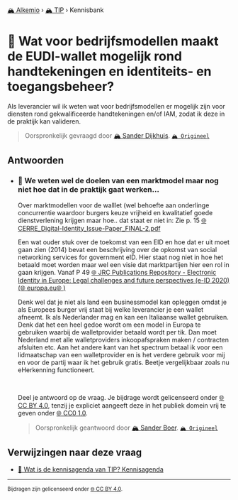 [🏔️ Alkemio](https://welcome.alkem.io/) › [🏔️ TIP](https://alkem.io/tip/dashboard) › Kennisbank
# 📄 Wat voor bedrijfsmodellen maakt de EUDI-wallet mogelijk rond handtekeningen en identiteits- en toegangsbeheer?
Als leverancier wil ik weten wat voor bedrijfsmodellen er mogelijk zijn voor diensten rond gekwalificeerde handtekeningen en/of IAM, zodat ik deze in de praktijk kan valideren.
> Oorspronkelijk gevraagd door [🏔️ Sander Dijkhuis](https://alkem.io/user/sander-dijkhuis-3912). [`🏔️ Origineel`](https://alkem.io/tip/collaboration/watvoorbedrijfsmod-6803)

## Antwoorden
- ### <a id="wewetenweldedoel-6141"></a> 📌 We weten wel de doelen van een marktmodel maar nog niet hoe dat in de praktijk gaat werken...
  Over marktmodellen voor de walllet (wel behoefte aan onderlinge concurrentie waardoor burgers keuze vrijheid en kwalitatief goede dienstverlening krijgen maar hoe.. dat staat er niet in: Zie p. 15 [🌐 CERRE\_Digital-Identity\_Issue-Paper\_FINAL-2.pdf](https://cerre.eu/wp-content/uploads/2022/10/CERRE_Digital-Identity_Issue-Paper_FINAL-2.pdf)
  
  Een wat ouder stuk over de toekomst van een EID en hoe dat er uit moet gaan zien (2014) bevat een beschrijving over de opkomst van social networking services for government eID. Hier staat nog niet in hoe het betaald moet worden maar wel een visie dat marktpartijen hier een rol in gaan krijgen. Vanaf P 49 [🌐 JRC Publications Repository - Electronic Identity in Europe: Legal challenges and future perspectives (e-ID 2020) (](https://publications.jrc.ec.europa.eu/repository/handle/JRC78200)[🌐 europa.eu](http://europa.eu)[🌐 )](https://publications.jrc.ec.europa.eu/repository/handle/JRC78200)
  
  Denk wel dat je niet als land een businessmodel kan opleggen omdat je als Europees burger vrij staat bij welke leverancier je een wallet afneemt. Ik als Nederlander mag en kan een Italiaanse wallet gebruiken. Denk dat het een heel gedoe wordt om een model in Europa te gebruiken waarbij de walletprovider betaald wordt per tik. Dan moet Nederland met alle walletproviders inkoopafspraken maken / contracten afsluiten etc. Aan het andere kant van het spectrum betaal ik voor een lidmaatschap van een walletprovider en is het verdere gebruik voor mij en voor de partij waar ik het gebruik gratis. Beetje vergelijkbaar zoals nu eHerkenning functioneert.
  
  <br>
  
  Deel je antwoord op de vraag. Je bijdrage wordt gelicenseerd onder [🌐 CC BY 4.0](https://creativecommons.org/licenses/by/4.0/deed.nl), tenzij je expliciet aangeeft deze in het publiek domein vrij te geven onder [🌐 CC0 1.0](https://creativecommons.org/publicdomain/zero/1.0/deed.nl).

  > Oorspronkelijk geantwoord door [🏔️ Sander Boer](https://alkem.io/tip/collaboration/watvoorbedrijfsmod-6803/posts/wewetenweldedoel-6141). [`🏔️ Origineel`](https://alkem.io/tip/collaboration/watvoorbedrijfsmod-6803/posts/wewetenweldedoel-6141)

## Verwijzingen naar deze vraag
- [📌 Wat is de kennisagenda van TIP? Kennisagenda](watisdekennisagen-9941.md#kennisagenda-5711)
* * *
<small>Bijdragen zijn gelicenseerd onder [🌐 CC BY 4.0](https://creativecommons.org/licenses/by/4.0/deed.nl).</small>
